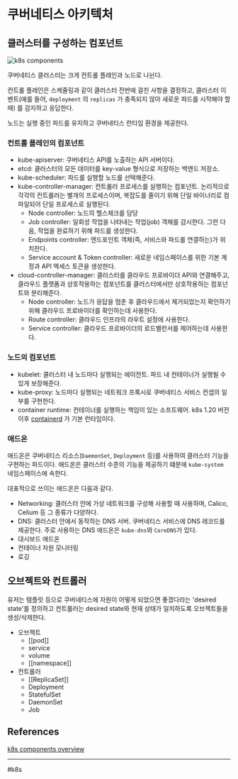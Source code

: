 # 쿠버네티스 아키텍처

## 클러스터를 구성하는 컴포넌트

![k8s components](https://d33wubrfki0l68.cloudfront.net/2475489eaf20163ec0f54ddc1d92aa8d4c87c96b/e7c81/images/docs/components-of-kubernetes.svg)

쿠버네티스 클러스터는 크게 컨트롤 플레인과 노드로 나뉜다. 

컨트롤 플레인은 스케줄링과 같이 클러스터 전반에 걸친 사항을 결정하고, 클러스터 이벤트(예를 들어, `deployment` 의 `replicas` 가 충족되지 않아 새로운 파드를 시작해야 할 때) 를 감지하고 응답한다.

노드는 실행 중인 파드를 유지하고 쿠버네티스 런타임 환경을 제공한다.

### 컨트롤 플레인의 컴포넌트

- kube-apiserver: 쿠버네티스 API를 노출하는 API 서버이다.
- etcd: 클러스터의 모든 데이터를 key-value 형식으로 저장하는 백엔드 저장소.
- kube-scheduler: 파드를 실행할 노드를 선택해준다.
- kube-controller-manager: 컨트롤러 프로세스를 실행하는 컴포넌트. 논리적으로 각각의 컨트롤러는 별개의 프로세스이며, 복잡도를 줄이기 위해 단일 바이너리로 컴파일되어 단일 프로세스로 실행된다.
	- Node controller: 노드의 헬스체크를 담당
	- Job controller: 일회성 작업을 나타내는 작업(job) 객체를 감시한다. 그런 다음, 작업을 완료하기 위해 파드를 생성한다.
	- Endpoints controller: 엔드포인트 객체(즉, 서비스와 파드를 연결하는)가 위치한다.
	- Service account & Token controller:  새로운 네임스페이스를 위한 기본 계정과 API 엑세스 토큰을 생성한다.
- cloud-controller-manager: 클러스터를 클라우드 프로바이더 API와 연결해주고, 클라우드 플랫폼과 상호작용하는 컴포넌트를 클러스터에서만 상호작용하는 컴포넌트와 분리해준다.
	- Node controller: 노드가 응답을 멈춘 후 클라우드에서 제거되었는지 확인하기 위해 클라우드 프로바이더를 확인하는데 사용한다.
	- Route controller: 클라우드 인프라의 라우트 설정에 사용한다.
	- Service controller: 클라우드 프로바이더의 로드밸런서를 제어하는데 사용한다.

### 노드의 컴포넌트

- kubelet: 클러스터 내 노드마다 실행되는 에이전트. 파드 내 컨테이너가 실행될 수 있게 보장해준다.
- kube-proxy: 노드마다 실행되는 네트워크 프록시로 쿠버네티스 서비스 컨셉의 일부를 구현한다.
- container runtime: 컨테이너를 실행하는 책임이 있는 소프트웨어. k8s 1.20 버전 이후  [containerd](https://containerd.io/docs/) 가 기본 런타임이다.

### 애드온

애드온은 쿠버네티스 리소스(`DaemonSet`, `Deployment` 등)를 사용하여 클러스터 기능을 구현하는 파드이다. 애드온은 클러스터 수준의 기능을 제공하기 떄문에 `kube-system` 네임스페이스에 속한다.

대표적으로 쓰이는 애드온은 다음과 같다.

- Networking: 클러스터 안에 가상 네트워크를 구성해 사용할 때 사용하며, Calico, Celium 등 그 종류가 다양하다.
- DNS: 클러스터 안에서 동작하는 DNS 서버. 쿠버네티스 서비스에 DNS 레코드를 제공한다. 주로 사용하는 DNS 애드온은 `kube-dns`와 `CoreDNS`가 있다.
- 대시보드 애드온
- 컨테이너 자원 모니터링
- 로깅 

## 오브젝트와 컨트롤러

유저는 템플릿 등으로 쿠버네티스에 자원이 어떻게 되었으면 좋겠다라는 'desired state'를 정의하고 컨트롤러는 desired state와 현재 상태가 일치하도록 오브젝트들을 생성/삭제한다. 

- 오브젝트
	- [[pod]]
	- service
	- volume
	- [[namespace]]
- 컨트롤러
	- [[ReplicaSet]]
	- Deployment
	- StatefulSet
	- DaemonSet
	- Job

## References

[k8s components overview](https://kubernetes.io/docs/concepts/overview/components/)

---

#k8s



